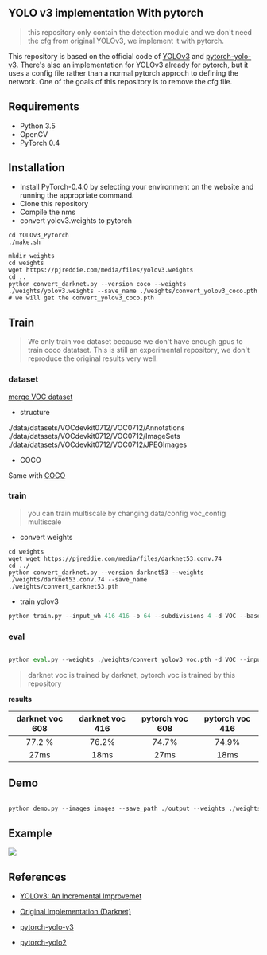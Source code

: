 ## YOLO v3 implementation With pytorch 
> this repository only contain the detection module and we don't need the cfg from original YOLOv3, we implement it with pytorch.

This repository is based on the official code of [YOLOv3](https://github.com/pjreddie/darknet) and [pytorch-yolo-v3](https://github.com/ayooshkathuria/pytorch-yolo-v3). There's also an implementation for YOLOv3 already for pytorch, but it uses a config file rather than a normal pytorch approch to defining the network. One of the goals of this repository is to remove the cfg file.

## Requirements

* Python 3.5
* OpenCV
* PyTorch 0.4

## Installation

* Install PyTorch-0.4.0 by selecting your environment on the website and running the appropriate command.
* Clone this repository
* Compile the nms
* convert yolov3.weights to pytorch

```shell
cd YOLOv3_Pytorch
./make.sh

mkdir weights
cd weights
wget https://pjreddie.com/media/files/yolov3.weights
cd ..
python convert_darknet.py --version coco --weights ./weights/yolov3.weights --save_name ./weights/convert_yolov3_coco.pth
# we will get the convert_yolov3_coco.pth
```

## Train
> We only train voc dataset because we don't have enough gpus to train coco datatset. This is still an experimental repository, we don't reproduce the original results very well.

### dataset
[merge VOC dataset](https://github.com/yqyao/DRFNet#voc-dataset)

* structure

./data/datasets/VOCdevkit0712/VOC0712/Annotations  
./data/datasets/VOCdevkit0712/VOC0712/ImageSets  
./data/datasets/VOCdevkit0712/VOC0712/JPEGImages  

* COCO 

Same with [COCO](https://github.com/yqyao/DRFNet#coco-dataset)

### train
> you can train multiscale by changing data/config voc_config multiscale

* convert weights
```shell
cd weights
wget wget https://pjreddie.com/media/files/darknet53.conv.74
cd ../
python convert_darknet.py --version darknet53 --weights ./weights/darknet53.conv.74 --save_name ./weights/convert_darknet53.pth
```

* train yolov3

```python
python train.py --input_wh 416 416 -b 64 --subdivisions 4 -d VOC --basenet ./weights/convert_darknet53.pth

```

### eval

```python

python eval.py --weights ./weights/convert_yolov3_voc.pth -d VOC --input_wh 416 416
```
> darknet voc is trained by darknet, pytorch voc is trained by this repository

**results**

| darknet voc 608 | darknet voc 416 | pytorch voc 608| pytorch voc 416|
|:-:              |:-:              | :-:            |:-:             |
| 77.2 %          |      76.2%      |      74.7%     |          74.9% |
|       27ms      |       18ms      |        27ms    |       18ms     |

## Demo

```python

python demo.py --images images --save_path ./output --weights ./weights/convert_yolov3_coco.pth -d COCO

```

## Example
<img align="center" src= "https://github.com/yqyao/YOLOv3_Pytorch/blob/master/output/output_person.jpg">
<!-- ![](https://github.com/yqyao/YOLOv3_Pytorch.git/output/output_person.jpg) -->


## References
- [YOLOv3: An Incremental Improvemet](https://pjreddie.com/media/files/papers/YOLOv3.pdf)

- [Original Implementation (Darknet)](https://github.com/pjreddie/darknet)

- [pytorch-yolo-v3](https://github.com/ayooshkathuria/pytorch-yolo-v3)

- [pytorch-yolo2](https://github.com/marvis/pytorch-yolo2)